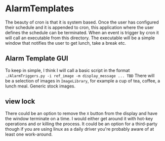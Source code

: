 # AlarmTemplates
The beauty of cron is that it is system based. Once the user has configured their 
schedule and it is appended to cron, this application where the user defines the schedule can be terminated. 
When an event is trigger by cron it will call an executable from this directory.
The executable will be a simple window that notifies the user to get lunch, take a break etc.


## Alarm Template GUI
To keep in simple, I think I will call a basic script in the format `./AlarmTriggers.py -i ref_image -m display_message ... TBD`
There will be a selection of images in `ImageLibrary`, for example a cup of tea, coffee, a lunch meal. Generic stock images. 

## view lock
There could be an option to remove the `X` button from the display and have the window terminate on a time. I would either get around it with hot-key operations and or killing the process. It could be an option for a third-party though if you are using linux as a daily driver you're probably aware of at least one work-around. 